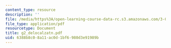 ```yaml
---
content_type: resource
description: ''
file: /media/https%3A/open-learning-course-data-rc.s3.amazonaws.com/3-014-materials-laboratory-fall-2006/6388b8c08a11ac0d1bf6980d3e91989b_g2_delocalzatn.pdf
file_type: application/pdf
resourcetype: Document
title: g2_delocalzatn.pdf
uid: 6388b8c0-8a11-ac0d-1bf6-980d3e91989b
---
```

